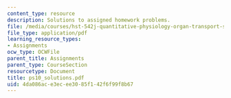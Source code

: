 ```yaml
---
content_type: resource
description: Solutions to assigned homework problems.
file: /media/courses/hst-542j-quantitative-physiology-organ-transport-systems-spring-2004/4da086ace3ecee3085f142f6f99f8b67_ps10_solutions.pdf
file_type: application/pdf
learning_resource_types:
- Assignments
ocw_type: OCWFile
parent_title: Assignments
parent_type: CourseSection
resourcetype: Document
title: ps10_solutions.pdf
uid: 4da086ac-e3ec-ee30-85f1-42f6f99f8b67
---
```

